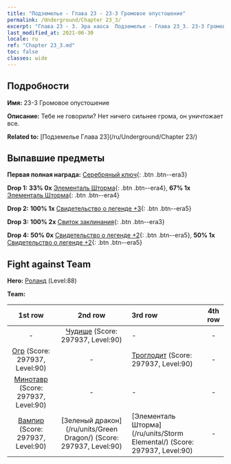 ```yaml
---
title: "Подземелье - Глава 23 - 23-3 Громовое опустошение"
permalink: /Underground/Chapter 23_3/
excerpt: "Глава 23 - 3. Эра хаоса  Подземелье - Глава 23_3. 23-3 Громовое опустошение"
last_modified_at: 2021-06-30
locale: ru
ref: "Chapter 23_3.md"
toc: false
classes: wide
---
```


## Подробности

 **Имя:** 23-3 Громовое опустошение

 **Описание:** Тебе не говорили? Нет ничего сильнее грома, он уничтожает все.

 **Related to:** [Подземелье Глава 23](/ru/Underground/Chapter 23/)

## Выпавшие предметы

 **Первая полная награда:** [Серебряный ключ](/ItemsRU/con_693/){: .btn .btn--era3}

 **Drop 1:** **33% 0x** [Элементаль Шторма](/ItemsRU/unt_263/){: .btn .btn--era4}, **67% 1x** [Элементаль Шторма](/ItemsRU/unt_263/){: .btn .btn--era4}

 **Drop 2:** **100% 1x** [Свидетельство о легенде +3](/ItemsRU/mat_88/){: .btn .btn--era5}

 **Drop 3:** **100% 2x** [Свиток заклинания](/ItemsRU/con_694/){: .btn .btn--era3}

 **Drop 4:** **50% 0x** [Свидетельство о легенде +2](/ItemsRU/mat_81/){: .btn .btn--era5}, **50% 1x** [Свидетельство о легенде +2](/ItemsRU/mat_81/){: .btn .btn--era5}


## Fight against Team
 **Hero:** [Роланд](/ru/heroes/Roland/) (Level:88)

 **Team:**


  | 1st row | 2nd row | 3rd row | 4th row |
  |:----:|:----:|:----|:----:|
  | - | [Чудище](/ru/units/Behemoth/) (Score: 297937, Level:90)  | - | - |
  | [Огр](/ru/units/Ogre/) (Score: 297937, Level:90)  | - | [Троглодит](/ru/units/Troglodyte/) (Score: 297937, Level:90)  | - |
  | [Минотавр](/ru/units/Minotaur/) (Score: 297937, Level:90)  | - | - | - |
  | [Вампир](/ru/units/Vampire/) (Score: 297937, Level:90)  | [Зеленый дракон](/ru/units/Green Dragon/) (Score: 297937, Level:90)  | [Элементаль Шторма](/ru/units/Storm Elemental/) (Score: 297937, Level:90)  | - |



